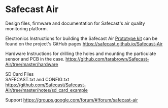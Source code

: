 # Safecast Air

Design files, firmware and documentation for Safecast's air quality monitoring platform.

Electronics
Instructions for building the Safecast Air [Prototype kit](https://kithub.cc/safecast-air-quality-monitoring/) can be found on the project's GitHub pages https://safecast.github.io/Safecast-Air

Hardware
Instructions for drilling the holes and mounting the particulate sensor and PCB in the case. https://github.com/tarabrown/Safecast-Air/tree/master/hardware

SD Card Files  
SAFECAST.txt and CONFIG.txt  
https://github.com/Safecast/Safecast-Air/tree/master/notes/sd_card_example

Support
https://groups.google.com/forum/#!forum/safecast-air
